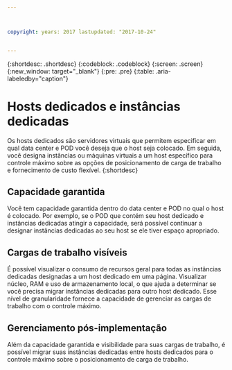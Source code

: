```yaml
---



copyright: years: 2017 lastupdated: "2017-10-24"


---
```


{:shortdesc: .shortdesc}
{:codeblock: .codeblock}
{:screen: .screen}
{:new_window: target="_blank"}
{:pre: .pre}
{:table: .aria-labeledby="caption"}


# Hosts dedicados e instâncias dedicadas 

Os hosts dedicados são servidores virtuais que permitem especificar em qual data center e POD você deseja que o host seja colocado. Em seguida, você designa instâncias ou máquinas virtuais a um host específico para controle máximo sobre as opções de posicionamento de carga de trabalho e fornecimento de custo flexível.
{:shortdesc}

## Capacidade garantida
Você tem capacidade garantida dentro do data center e POD no qual o host é colocado. Por exemplo, se o POD que contém seu host dedicado e instâncias dedicadas atingir a capacidade, será possível continuar a designar instâncias dedicadas ao seu host se ele tiver espaço apropriado.

## Cargas de trabalho visíveis
É possível visualizar o consumo de recursos geral para todas as instâncias dedicadas designadas a um host dedicado em uma página. Visualizar núcleo, RAM e uso de armazenamento local, o que ajuda a determinar se você precisa migrar instâncias dedicadas para outro host dedicado. Esse nível de granularidade fornece a capacidade de gerenciar as cargas de trabalho com o controle máximo. 

## Gerenciamento pós-implementação
Além da capacidade garantida e visibilidade para suas cargas de trabalho, é possível migrar suas instâncias dedicadas entre hosts dedicados para o controle máximo sobre o posicionamento de carga de trabalho.
